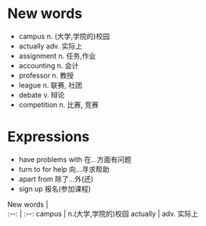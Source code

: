 # New words
* campus n. (大学,学院的)校园
* actually adv. 实际上
* assignment n. 任务,作业
* accounting n. 会计
* professor n. 教授
* league n. 联赛, 社团
* debate v. 辩论
* competition n. 比赛, 竞赛

# Expressions
* have problems with 在...方面有问题
* turn to for help 向...寻求帮助
* apart from 除了...外(还)
* sign up 报名(参加课程)

New words |  
:--: | :--: 
campus | n.(大学,学院的)校园
actually | adv. 实际上
